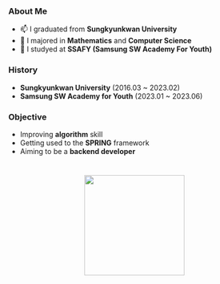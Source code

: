 ### About Me
- 📫 I graduated from <b>Sungkyunkwan University</b>
- 🔭 I majored in <b>Mathematics</b> and <b>Computer Science</b>
- 🌱 I studyed at <b>SSAFY (Samsung SW Academy For Youth)</b>

### History
- <b>Sungkyunkwan University</b> (2016.03 ~ 2023.02)
- <b>Samsung SW Academy for Youth</b> (2023.01 ~ 2023.06)

### Objective
- Improving <b>algorithm</b> skill
- Getting used to the <b>SPRING</b> framework
- Aiming to be a <b>backend developer</b>

#
<p align="center">
<img height="200em" src="https://github-readme-stats-zeta-flame.vercel.app/api/top-langs/?username=borussen&layout=compact&hide=jupyter%20notebook" />
</p>

